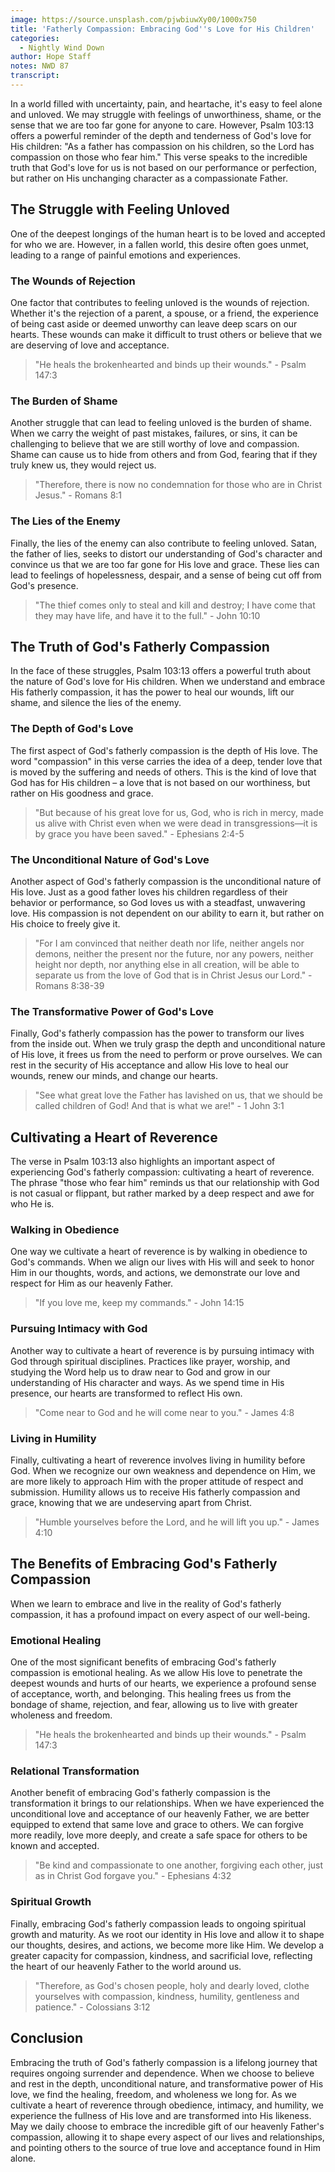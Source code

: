 ```yaml
---
image: https://source.unsplash.com/pjwbiuwXy00/1000x750
title: 'Fatherly Compassion: Embracing God''s Love for His Children'
categories:
  - Nightly Wind Down
author: Hope Staff
notes: NWD 87
transcript:
---
```

In a world filled with uncertainty, pain, and heartache, it's easy to feel alone and unloved. We may struggle with feelings of unworthiness, shame, or the sense that we are too far gone for anyone to care. However, Psalm 103:13 offers a powerful reminder of the depth and tenderness of God's love for His children: "As a father has compassion on his children, so the Lord has compassion on those who fear him." This verse speaks to the incredible truth that God's love for us is not based on our performance or perfection, but rather on His unchanging character as a compassionate Father.

## The Struggle with Feeling Unloved

One of the deepest longings of the human heart is to be loved and accepted for who we are. However, in a fallen world, this desire often goes unmet, leading to a range of painful emotions and experiences.

### The Wounds of Rejection

One factor that contributes to feeling unloved is the wounds of rejection. Whether it's the rejection of a parent, a spouse, or a friend, the experience of being cast aside or deemed unworthy can leave deep scars on our hearts. These wounds can make it difficult to trust others or believe that we are deserving of love and acceptance.

> "He heals the brokenhearted and binds up their wounds." - Psalm 147:3

### The Burden of Shame

Another struggle that can lead to feeling unloved is the burden of shame. When we carry the weight of past mistakes, failures, or sins, it can be challenging to believe that we are still worthy of love and compassion. Shame can cause us to hide from others and from God, fearing that if they truly knew us, they would reject us.

> "Therefore, there is now no condemnation for those who are in Christ Jesus." - Romans 8:1

### The Lies of the Enemy

Finally, the lies of the enemy can also contribute to feeling unloved. Satan, the father of lies, seeks to distort our understanding of God's character and convince us that we are too far gone for His love and grace. These lies can lead to feelings of hopelessness, despair, and a sense of being cut off from God's presence.

> "The thief comes only to steal and kill and destroy; I have come that they may have life, and have it to the full." - John 10:10

## The Truth of God's Fatherly Compassion

In the face of these struggles, Psalm 103:13 offers a powerful truth about the nature of God's love for His children. When we understand and embrace His fatherly compassion, it has the power to heal our wounds, lift our shame, and silence the lies of the enemy.

### The Depth of God's Love

The first aspect of God's fatherly compassion is the depth of His love. The word "compassion" in this verse carries the idea of a deep, tender love that is moved by the suffering and needs of others. This is the kind of love that God has for His children – a love that is not based on our worthiness, but rather on His goodness and grace.

> "But because of his great love for us, God, who is rich in mercy, made us alive with Christ even when we were dead in transgressions—it is by grace you have been saved." - Ephesians 2:4-5

### The Unconditional Nature of God's Love

Another aspect of God's fatherly compassion is the unconditional nature of His love. Just as a good father loves his children regardless of their behavior or performance, so God loves us with a steadfast, unwavering love. His compassion is not dependent on our ability to earn it, but rather on His choice to freely give it.

> "For I am convinced that neither death nor life, neither angels nor demons, neither the present nor the future, nor any powers, neither height nor depth, nor anything else in all creation, will be able to separate us from the love of God that is in Christ Jesus our Lord." - Romans 8:38-39

### The Transformative Power of God's Love

Finally, God's fatherly compassion has the power to transform our lives from the inside out. When we truly grasp the depth and unconditional nature of His love, it frees us from the need to perform or prove ourselves. We can rest in the security of His acceptance and allow His love to heal our wounds, renew our minds, and change our hearts.

> "See what great love the Father has lavished on us, that we should be called children of God! And that is what we are!" - 1 John 3:1

## Cultivating a Heart of Reverence

The verse in Psalm 103:13 also highlights an important aspect of experiencing God's fatherly compassion: cultivating a heart of reverence. The phrase "those who fear him" reminds us that our relationship with God is not casual or flippant, but rather marked by a deep respect and awe for who He is.

### Walking in Obedience

One way we cultivate a heart of reverence is by walking in obedience to God's commands. When we align our lives with His will and seek to honor Him in our thoughts, words, and actions, we demonstrate our love and respect for Him as our heavenly Father.

> "If you love me, keep my commands." - John 14:15

### Pursuing Intimacy with God

Another way to cultivate a heart of reverence is by pursuing intimacy with God through spiritual disciplines. Practices like prayer, worship, and studying the Word help us to draw near to God and grow in our understanding of His character and ways. As we spend time in His presence, our hearts are transformed to reflect His own.

> "Come near to God and he will come near to you." - James 4:8

### Living in Humility

Finally, cultivating a heart of reverence involves living in humility before God. When we recognize our own weakness and dependence on Him, we are more likely to approach Him with the proper attitude of respect and submission. Humility allows us to receive His fatherly compassion and grace, knowing that we are undeserving apart from Christ.

> "Humble yourselves before the Lord, and he will lift you up." - James 4:10

## The Benefits of Embracing God's Fatherly Compassion

When we learn to embrace and live in the reality of God's fatherly compassion, it has a profound impact on every aspect of our well-being.

### Emotional Healing

One of the most significant benefits of embracing God's fatherly compassion is emotional healing. As we allow His love to penetrate the deepest wounds and hurts of our hearts, we experience a profound sense of acceptance, worth, and belonging. This healing frees us from the bondage of shame, rejection, and fear, allowing us to live with greater wholeness and freedom.

> "He heals the brokenhearted and binds up their wounds." - Psalm 147:3

### Relational Transformation

Another benefit of embracing God's fatherly compassion is the transformation it brings to our relationships. When we have experienced the unconditional love and acceptance of our heavenly Father, we are better equipped to extend that same love and grace to others. We can forgive more readily, love more deeply, and create a safe space for others to be known and accepted.

> "Be kind and compassionate to one another, forgiving each other, just as in Christ God forgave you." - Ephesians 4:32

### Spiritual Growth

Finally, embracing God's fatherly compassion leads to ongoing spiritual growth and maturity. As we root our identity in His love and allow it to shape our thoughts, desires, and actions, we become more like Him. We develop a greater capacity for compassion, kindness, and sacrificial love, reflecting the heart of our heavenly Father to the world around us.

> "Therefore, as God's chosen people, holy and dearly loved, clothe yourselves with compassion, kindness, humility, gentleness and patience." - Colossians 3:12

## Conclusion

Embracing the truth of God's fatherly compassion is a lifelong journey that requires ongoing surrender and dependence. When we choose to believe and rest in the depth, unconditional nature, and transformative power of His love, we find the healing, freedom, and wholeness we long for. As we cultivate a heart of reverence through obedience, intimacy, and humility, we experience the fullness of His love and are transformed into His likeness. May we daily choose to embrace the incredible gift of our heavenly Father's compassion, allowing it to shape every aspect of our lives and relationships, and pointing others to the source of true love and acceptance found in Him alone.